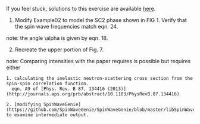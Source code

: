 If you feel stuck, solutions to this exercise are available [here](solution).

1. Modify Example02 to model the SC2 phase shown in FIG 1. Verify that the spin wave frequencies match eqn. 24.

  note: the angle \alpha is given by eqn. 18. 

2. Recreate the upper portion of Fig. 7.

  note: Comparing intensities with the paper requires is possible but requires either
  
    1. calculating the inelastic neutron-scattering cross section from the spin-spin correlation function.
      eqn. A9 of [Phys. Rev. B 87, 134416 (2013)](http://journals.aps.org/prb/abstract/10.1103/PhysRevB.87.134416)
   
    2. [modifying SpinWaveGenie](https://github.com/SpinWaveGenie/SpinWaveGenie/blob/master/libSpinWaveGenie/src/Genie/SpinWave.cpp#L290) to examine intermediate output.

